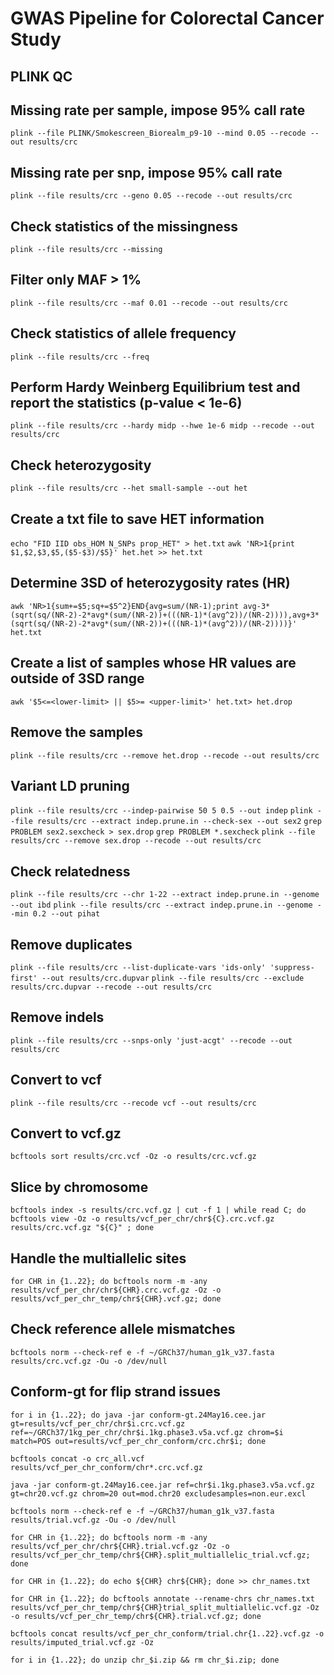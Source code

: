 # GWAS Pipeline for Colorectal Cancer Study

## PLINK QC

## Missing rate per sample, impose 95% call rate
`plink --file PLINK/Smokescreen_Biorealm_p9-10 --mind 0.05 --recode --out results/crc`

## Missing rate per snp, impose 95% call rate
`plink --file results/crc --geno 0.05 --recode --out results/crc`

## Check statistics of the missingness
`plink --file results/crc --missing`

## Filter only MAF > 1%
`plink --file results/crc --maf 0.01 --recode --out results/crc`

## Check statistics of allele frequency
`plink --file results/crc --freq`

## Perform Hardy Weinberg Equilibrium test and report the statistics (p-value < 1e-6)
`plink --file results/crc --hardy midp --hwe 1e-6 midp --recode --out results/crc`

## Check heterozygosity
`plink --file results/crc --het small-sample --out het`

## Create a txt file to save HET information
`echo "FID IID obs_HOM N_SNPs prop_HET" > het.txt`
`awk 'NR>1{print $1,$2,$3,$5,($5-$3)/$5}' het.het >> het.txt`

## Determine 3SD of heterozygosity rates (HR)
`awk 'NR>1{sum+=$5;sq+=$5^2}END{avg=sum/(NR-1);print avg-3*(sqrt(sq/(NR-2)-2*avg*(sum/(NR-2))+(((NR-1)*(avg^2))/(NR-2)))),avg+3*(sqrt(sq/(NR-2)-2*avg*(sum/(NR-2))+(((NR-1)*(avg^2))/(NR-2))))}' het.txt`

## Create a list of samples whose HR values are outside of 3SD range
`awk '$5<=<lower-limit> || $5>= <upper-limit>' het.txt> het.drop`

## Remove the samples 
`plink --file results/crc --remove het.drop --recode --out results/crc`

## Variant LD pruning
`plink --file results/crc --indep-pairwise 50 5 0.5 --out indep`
`plink --file results/crc --extract indep.prune.in --check-sex --out sex2`
`grep PROBLEM sex2.sexcheck > sex.drop`
`grep PROBLEM *.sexcheck`
`plink --file results/crc --remove sex.drop --recode --out results/crc`

## Check relatedness
`plink --file results/crc --chr 1-22 --extract indep.prune.in --genome --out ibd`
`plink --file results/crc --extract indep.prune.in --genome --min 0.2 --out pihat`

## Remove duplicates
`plink --file results/crc --list-duplicate-vars 'ids-only' 'suppress-first' --out results/crc.dupvar`
`plink --file results/crc --exclude results/crc.dupvar --recode --out results/crc`

## Remove indels
`plink --file results/crc --snps-only 'just-acgt' --recode --out results/crc`

## Convert to vcf
`plink --file results/crc --recode vcf --out results/crc`

## Convert to vcf.gz
`bcftools sort results/crc.vcf -Oz -o results/crc.vcf.gz`

## Slice by chromosome
`bcftools index -s results/crc.vcf.gz | cut -f 1 | while read C; do bcftools view -Oz -o results/vcf_per_chr/chr${C}.crc.vcf.gz results/crc.vcf.gz "${C}" ; done`

## Handle the multiallelic sites
`for CHR in {1..22}; do bcftools norm -m -any results/vcf_per_chr/chr${CHR}.crc.vcf.gz -Oz -o results/vcf_per_chr_temp/chr${CHR}.vcf.gz; done`

## Check reference allele mismatches
`bcftools norm --check-ref e -f ~/GRCh37/human_g1k_v37.fasta results/crc.vcf.gz -Ou -o /dev/null`

## Conform-gt for flip strand issues
`for i in {1..22}; do java -jar conform-gt.24May16.cee.jar gt=results/vcf_per_chr/chr$i.crc.vcf.gz ref=~/GRCh37/1kg_per_chr/chr$i.1kg.phase3.v5a.vcf.gz chrom=$i match=POS out=results/vcf_per_chr_conform/crc.chr$i; done`

`bcftools concat -o crc_all.vcf results/vcf_per_chr_conform/chr*.crc.vcf.gz`

`java -jar conform-gt.24May16.cee.jar ref=chr$i.1kg.phase3.v5a.vcf.gz gt=chr20.vcf.gz chrom=20 out=mod.chr20 excludesamples=non.eur.excl`

`bcftools norm --check-ref e -f ~/GRCh37/human_g1k_v37.fasta results/trial.vcf.gz -Ou -o /dev/null`

`for CHR in {1..22}; do bcftools norm -m -any results/vcf_per_chr/chr${CHR}.trial.vcf.gz -Oz -o results/vcf_per_chr_temp/chr${CHR}.split_multiallelic_trial.vcf.gz; done`

`for CHR in {1..22}; do echo ${CHR} chr${CHR}; done >> chr_names.txt`

`for CHR in {1..22}; do bcftools annotate --rename-chrs chr_names.txt results/vcf_per_chr_temp/chr${CHR}trial_split_multiallelic.vcf.gz -Oz -o results/vcf_per_chr_temp/chr${CHR}.trial.vcf.gz; done`

`bcftools concat results/vcf_per_chr_conform/trial.chr{1..22}.vcf.gz -o results/imputed_trial.vcf.gz -Oz`

`for i in {1..22}; do unzip chr_$i.zip && rm chr_$i.zip; done`
